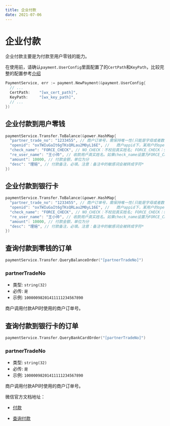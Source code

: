 ```yaml
---
title: 企业付款
date: 2021-07-06
---
```


# 企业付款

企业付款主要是为付款至用户零钱的能力。



在使用前，请确认`payment.UserConfig`里面配置了的`CertPath`和`KeyPath`，比较完整的配置参考[介绍](README.md)

``` go
PaymentService, err := payment.NewPayment(&payment.UserConfig{
  // ...
  CertPath:    "[wx_cert_path]",
  KeyPath:     "[wx_key_path]",
  // ...
})
```



## 企业付款到用户零钱



``` go
paymentService.Transfer.ToBalance(&power.HashMap{
  "partner_trade_no": "1233455", // 商户订单号，需保持唯一性(只能是字母或者数字，不能包含有符号)
  "openid": "oxTWIuGaIt6gTKsQRLau2M0yL16E", //   商户appid下，某用户的openid
  "check_name": "FORCE_CHECK", // NO_CHECK：不校验真实姓名; FORCE_CHECK：强校验真实姓名
  "re_user_name": "王小帅", // 收款用户真实姓名。如果check_name设置为FORCE_CHECK，则必填用户真实姓名。如需电子回单，需要传入收款用户姓名
  "amount": 10000, // 付款金额，单位为分
  "desc": "理赔", // 付款备注，必填。注意：备注中的敏感词会被转成字符*
})
```



## 企业付款到银行卡



``` go
paymentService.Transfer.ToBalance(&power.HashMap{
  "partner_trade_no": "1233455", // 商户订单号，需保持唯一性(只能是字母或者数字，不能包含有符号)
  "openid": "oxTWIuGaIt6gTKsQRLau2M0yL16E", //   商户appid下，某用户的openid
  "check_name": "FORCE_CHECK", // NO_CHECK：不校验真实姓名; FORCE_CHECK：强校验真实姓名
  "re_user_name": "王小帅", // 收款用户真实姓名。如果check_name设置为FORCE_CHECK，则必填用户真实姓名。如需电子回单，需要传入收款用户姓名
  "amount": 10000, // 付款金额，单位为分
  "desc": "理赔", // 付款备注，必填。注意：备注中的敏感词会被转成字符*
})
```





## 查询付款到零钱的订单

```go
paymentService.Transfer.QueryBalanceOrder("[partnerTradeNo]")
```

### partnerTradeNo

- 类型: `string(32)`
- 必传: `是`
- 示例: `10000098201411111234567890` 

商户调用付款API时使用的商户订单号。





## 查询付款到银行卡的订单

```go
paymentService.Transfer.QueryBankCardOrder("[partnerTradeNo]")
```

### partnerTradeNo

- 类型: `string(32)`
- 必传: `是`
- 示例: `10000098201411111234567890` 

商户调用付款API时使用的商户订单号。



微信官方文档地址： 

 - [付款](https://pay.weixin.qq.com/wiki/doc/api/tools/mch_pay.php?chapter=14_2)

 - [查询付款](https://pay.weixin.qq.com/wiki/doc/api/tools/mch_pay.php?chapter=14_3)

   
